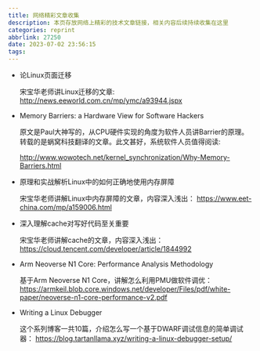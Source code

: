 ```yaml
---
title: 网络精彩文章收集
description: 本页存放网络上精彩的技术文章链接，相关内容后续持续收集在这里
categories: reprint
abbrlink: 27250
date: 2023-07-02 23:56:15
tags:
---
```


 - 论Linux页面迁移

   宋宝华老师讲Linux迁移的文章:
   http://news.eeworld.com.cn/mp/ymc/a93944.jspx

 - Memory Barriers: a Hardware View for Software Hackers

   原文是Paul大神写的，从CPU硬件实现的角度为软件人员讲Barrier的原理。
   转载的是蜗窝科技翻译的文章。此文甚好，系统软件人员值得阅读:

   http://www.wowotech.net/kernel_synchronization/Why-Memory-Barriers.html

 - 原理和实战解析Linux中的如何正确地使用内存屏障

   宋宝华老师讲解Linux中内存屏障的文章，内容深入浅出：
   https://www.eet-china.com/mp/a159006.html

 - 深入理解cache对写好代码至关重要

   宋宝华老师讲解cache的文章，内容深入浅出：
   https://cloud.tencent.com/developer/article/1844992

 - Arm Neoverse N1 Core: Performance Analysis Methodology

   基于Arm Neoverse N1 Core，讲解怎么利用PMU做软件调优：
   https://armkeil.blob.core.windows.net/developer/Files/pdf/white-paper/neoverse-n1-core-performance-v2.pdf

 - Writing a Linux Debugger
   
   这个系列博客一共10篇，介绍怎么写一个基于DWARF调试信息的简单调试器：
   https://blog.tartanllama.xyz/writing-a-linux-debugger-setup/
